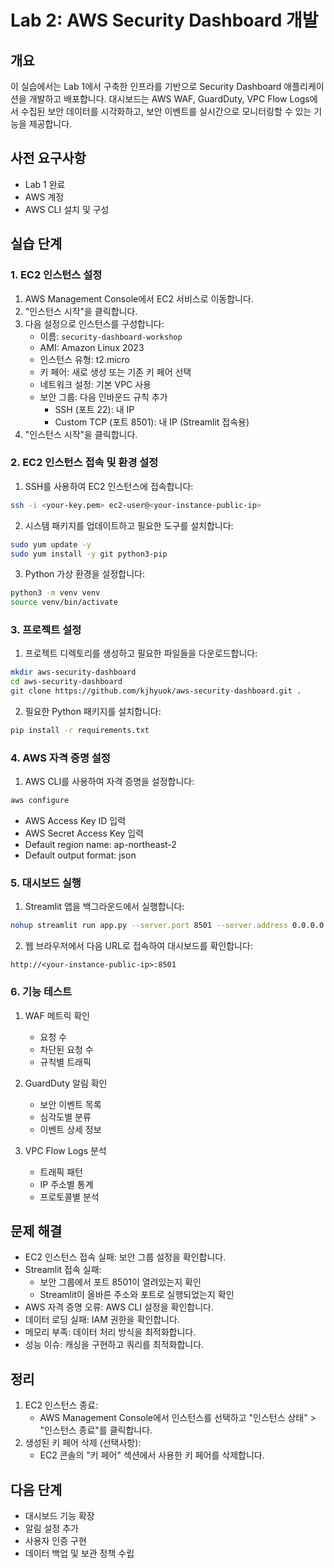 # Lab 2: AWS Security Dashboard 개발

## 개요
이 실습에서는 Lab 1에서 구축한 인프라를 기반으로 Security Dashboard 애플리케이션을 개발하고 배포합니다.
대시보드는 AWS WAF, GuardDuty, VPC Flow Logs에서 수집된 보안 데이터를 시각화하고,
보안 이벤트를 실시간으로 모니터링할 수 있는 기능을 제공합니다.

## 사전 요구사항
- Lab 1 완료
- AWS 계정
- AWS CLI 설치 및 구성

## 실습 단계

### 1. EC2 인스턴스 설정
1. AWS Management Console에서 EC2 서비스로 이동합니다.
2. "인스턴스 시작"을 클릭합니다.
3. 다음 설정으로 인스턴스를 구성합니다:
   - 이름: `security-dashboard-workshop`
   - AMI: Amazon Linux 2023
   - 인스턴스 유형: t2.micro
   - 키 페어: 새로 생성 또는 기존 키 페어 선택
   - 네트워크 설정: 기본 VPC 사용
   - 보안 그룹: 다음 인바운드 규칙 추가
     - SSH (포트 22): 내 IP
     - Custom TCP (포트 8501): 내 IP (Streamlit 접속용)
4. "인스턴스 시작"을 클릭합니다.

### 2. EC2 인스턴스 접속 및 환경 설정
1. SSH를 사용하여 EC2 인스턴스에 접속합니다:
```bash
ssh -i <your-key.pem> ec2-user@<your-instance-public-ip>
```

2. 시스템 패키지를 업데이트하고 필요한 도구를 설치합니다:
```bash
sudo yum update -y
sudo yum install -y git python3-pip
```

3. Python 가상 환경을 설정합니다:
```bash
python3 -m venv venv
source venv/bin/activate
```

### 3. 프로젝트 설정
1. 프로젝트 디렉토리를 생성하고 필요한 파일들을 다운로드합니다:
```bash
mkdir aws-security-dashboard
cd aws-security-dashboard
git clone https://github.com/kjhyuok/aws-security-dashboard.git .
```

2. 필요한 Python 패키지를 설치합니다:
```bash
pip install -r requirements.txt
```

### 4. AWS 자격 증명 설정
1. AWS CLI를 사용하여 자격 증명을 설정합니다:
```bash
aws configure
```
- AWS Access Key ID 입력
- AWS Secret Access Key 입력
- Default region name: ap-northeast-2
- Default output format: json

### 5. 대시보드 실행
1. Streamlit 앱을 백그라운드에서 실행합니다:
```bash
nohup streamlit run app.py --server.port 8501 --server.address 0.0.0.0 &
```

2. 웹 브라우저에서 다음 URL로 접속하여 대시보드를 확인합니다:
```
http://<your-instance-public-ip>:8501
```

### 6. 기능 테스트
1. WAF 메트릭 확인
   - 요청 수
   - 차단된 요청 수
   - 규칙별 트래픽

2. GuardDuty 알림 확인
   - 보안 이벤트 목록
   - 심각도별 분류
   - 이벤트 상세 정보

3. VPC Flow Logs 분석
   - 트래픽 패턴
   - IP 주소별 통계
   - 프로토콜별 분석

## 문제 해결
- EC2 인스턴스 접속 실패: 보안 그룹 설정을 확인합니다.
- Streamlit 접속 실패: 
  - 보안 그룹에서 포트 8501이 열려있는지 확인
  - Streamlit이 올바른 주소와 포트로 실행되었는지 확인
- AWS 자격 증명 오류: AWS CLI 설정을 확인합니다.
- 데이터 로딩 실패: IAM 권한을 확인합니다.
- 메모리 부족: 데이터 처리 방식을 최적화합니다.
- 성능 이슈: 캐싱을 구현하고 쿼리를 최적화합니다.

## 정리
1. EC2 인스턴스 종료:
   - AWS Management Console에서 인스턴스를 선택하고 "인스턴스 상태" > "인스턴스 종료"를 클릭합니다.
2. 생성된 키 페어 삭제 (선택사항):
   - EC2 콘솔의 "키 페어" 섹션에서 사용한 키 페어를 삭제합니다.

## 다음 단계
- 대시보드 기능 확장
- 알림 설정 추가
- 사용자 인증 구현
- 데이터 백업 및 보관 정책 수립 